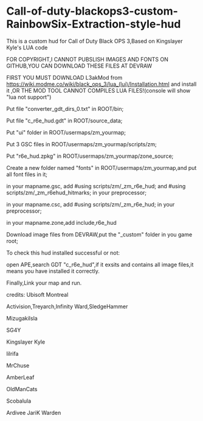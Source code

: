 # Call-of-duty-blackops3-custom-RainbowSix-Extraction-style-hud
This is a custom hud for Call of Duty Black OPS 3,Based on Kingslayer Kyle's LUA code

FOR COPYRIGHT,I CANNOT PUBSLISH IMAGES AND FONTS ON GITHUB,YOU CAN DOWNLOAD THESE FILES AT DEVRAW

FIRST YOU MUST DOWNLOAD L3akMod from https://wiki.modme.co/wiki/black_ops_3/lua_(lui)/Installation.html and install it ,OR THE MOD TOOL CANNOT COMPILES LUA FILES!(console will show "lua not support")

Put file "converter_gdt_dirs_0.txt" in ROOT/bin;

Put file "c_r6e_hud.gdt" in ROOT/source_data;

Put "ui" folder in ROOT/usermaps/zm_yourmap;

Put 3 GSC files in ROOT/usermaps/zm_yourmap/scripts/zm;

Put "r6e_hud.zpkg" in ROOT/usermaps/zm_yourmap/zone_source;

Create a new folder named "fonts" in ROOT/usermaps/zm_yourmap,and put all font files in it;

in your mapname.gsc, add #using scripts/zm/_zm_r6e_hud; and #using scripts/zm/_zm_r6ehud_hitmarks; in your preprocessor;

in your mapname.csc, add #using scripts/zm/_zm_r6e_hud; in your preprocessor;

in your mapname.zone,add include,r6e_hud

Download image files from DEVRAW,put the "_custom" folder in you game root;

To check this hud installed successful or not:

open APE,search GDT "c_r6e_hud",if it exsits and contains all image files,it means you have installed it correctly.

Finally,Link your map and run.

credits:
Ubisoft Montreal

Activision,Treyarch,Infinity Ward,SledgeHammer

MizugakiIsla

SG4Y

Kingslayer Kyle

lilrifa

MrChuse

AmberLeaf

OldManCats

Scobalula

Ardivee
JariK
Warden

